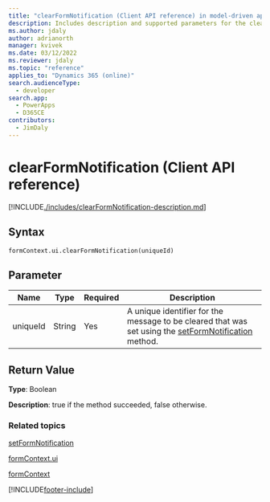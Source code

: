 ```yaml
---
title: "clearFormNotification (Client API reference) in model-driven apps| MicrosoftDocs"
description: Includes description and supported parameters for the clearNotification method.
ms.author: jdaly
author: adrianorth
manager: kvivek
ms.date: 03/12/2022
ms.reviewer: jdaly
ms.topic: "reference"
applies_to: "Dynamics 365 (online)"
search.audienceType: 
  - developer
search.app: 
  - PowerApps
  - D365CE
contributors:
  - JimDaly
---
```

# clearFormNotification (Client API reference)



[!INCLUDE[./includes/clearFormNotification-description.md](./includes/clearFormNotification-description.md)]

## Syntax

`formContext.ui.clearFormNotification(uniqueId)`

## Parameter

|Name|Type|Required|Description|
|--|--|--|--|
|uniqueId|String|Yes|A unique identifier for the message to be cleared that was set using the [setFormNotification](setFormNotification.md) method.|

## Return Value

**Type**: Boolean

**Description**: true if the method succeeded, false otherwise. 


### Related topics

[setFormNotification](setFormNotification.md)

[formContext.ui](../formContext-ui.md)

[formContext](../../clientapi-form-context.md)



[!INCLUDE[footer-include](../../../../../includes/footer-banner.md)]